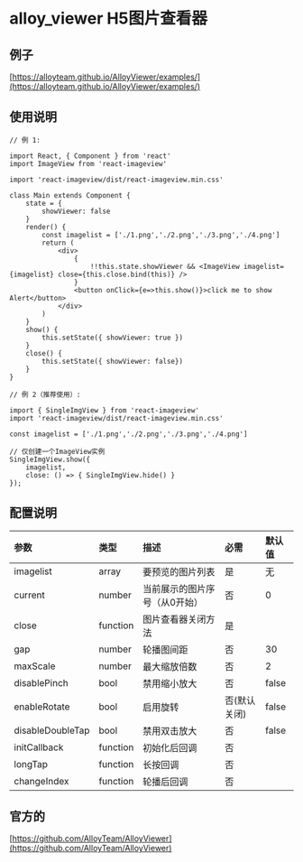 # alloy_viewer H5图片查看器



## 例子

[https://alloyteam.github.io/AlloyViewer/examples/](https://alloyteam.github.io/AlloyViewer/examples/)


## 使用说明



	// 例 1:
	
	import React, { Component } from 'react'
	import ImageView from 'react-imageview'
	
	import 'react-imageview/dist/react-imageview.min.css'
	
	class Main extends Component {
	    state = {
	        showViewer: false
	    }
	    render() {
	        const imagelist = ['./1.png','./2.png','./3.png','./4.png']
	        return (
	            <div>
	                {
	                    !!this.state.showViewer && <ImageView imagelist={imagelist} close={this.close.bind(this)} />
	                }
	                <button onClick={e=>this.show()}>click me to show Alert</button>
	            </div>
	        )
	    }
	    show() {
	        this.setState({ showViewer: true })
	    }
	    close() {
	        this.setState({ showViewer: false})
	    }
	}
	
	// 例 2（推荐使用）:
	
	import { SingleImgView } from 'react-imageview'
	import 'react-imageview/dist/react-imageview.min.css'
	
	const imagelist = ['./1.png','./2.png','./3.png','./4.png']
	
	// 仅创建一个ImageView实例
	SingleImgView.show({ 
	    imagelist, 
	    close: () => { SingleImgView.hide() } 
	});

## 配置说明

<table>
<thead>
<tr>
<th align="left">参数</th>
<th align="left">类型</th>
<th align="left">描述</th>
<th align="left">必需</th>
<th align="left">默认值</th>
</tr>
</thead>
<tbody>
<tr>
<td align="left">imagelist</td>
<td align="left">array</td>
<td align="left">要预览的图片列表</td>
<td align="left">是</td>
<td align="left">无</td>
</tr>
<tr>
<td align="left">current</td>
<td align="left">number</td>
<td align="left">当前展示的图片序号（从0开始）</td>
<td align="left">否</td>
<td align="left">0</td>
</tr>
<tr>
<td align="left">close</td>
<td align="left">function</td>
<td align="left">图片查看器关闭方法</td>
<td align="left">是</td>
<td align="left"></td>
</tr>
<tr>
<td align="left">gap</td>
<td align="left">number</td>
<td align="left">轮播图间距</td>
<td align="left">否</td>
<td align="left">30</td>
</tr>
<tr>
<td align="left">maxScale</td>
<td align="left">number</td>
<td align="left">最大缩放倍数</td>
<td align="left">否</td>
<td align="left">2</td>
</tr>
<tr>
<td align="left">disablePinch</td>
<td align="left">bool</td>
<td align="left">禁用缩小放大</td>
<td align="left">否</td>
<td align="left">false</td>
</tr>
<tr>
<td align="left">enableRotate</td>
<td align="left">bool</td>
<td align="left">启用旋转</td>
<td align="left">否(默认关闭)</td>
<td align="left">false</td>
</tr>
<tr>
<td align="left">disableDoubleTap</td>
<td align="left">bool</td>
<td align="left">禁用双击放大</td>
<td align="left">否</td>
<td align="left">false</td>
</tr>
<tr>
<td align="left">initCallback</td>
<td align="left">function</td>
<td align="left">初始化后回调</td>
<td align="left">否</td>
<td align="left"></td>
</tr>
<tr>
<td align="left">longTap</td>
<td align="left">function</td>
<td align="left">长按回调</td>
<td align="left">否</td>
<td align="left"></td>
</tr>
<tr>
<td align="left">changeIndex</td>
<td align="left">function</td>
<td align="left">轮播后回调</td>
<td align="left">否</td>
<td align="left"></td>
</tr>
</tbody>
</table>

## 官方的

[https://github.com/AlloyTeam/AlloyViewer](https://github.com/AlloyTeam/AlloyViewer)


